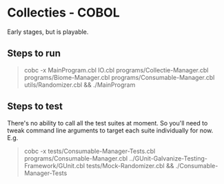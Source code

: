# Collecties - COBOL

Early stages, but is playable.

## Steps to run

> cobc -x MainProgram.cbl IO.cbl   programs/Collectie-Manager.cbl programs/Biome-Manager.cbl programs/Consumable-Manager.cbl utils/Randomizer.cbl && ./MainProgram

## Steps to test

There's no ability to call all the test suites at moment. So you'll need to tweak command line arguments to target each suite individually for now. E.g.

> cobc -x tests/Consumable-Manager-Tests.cbl programs/Consumable-Manager.cbl ../GUnit-Galvanize-Testing-Framework/GUnit.cbl tests/Mock-Randomizer.cbl && ./Consumable-Manager-Tests
